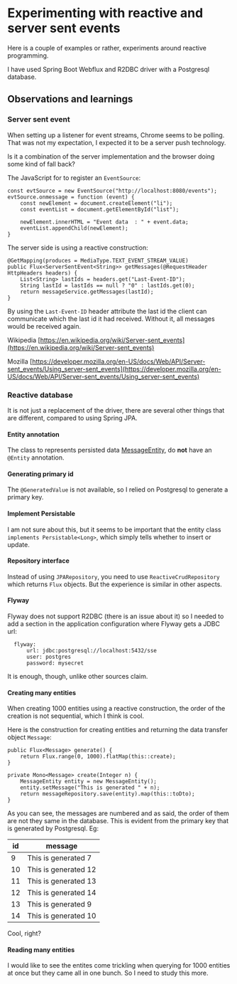 # Experimenting with reactive and server sent events

Here is a couple of examples or rather, experiments around reactive programming.

I have used Spring Boot Webflux and R2DBC driver with a Postgresql database.

## Observations and learnings

### Server sent event

When setting up a listener for event streams, Chrome seems to be polling. That was not my expectation, I expected it to be a server push technology.

Is it a combination of the server implementation and the browser doing some kind of fall back? 

The JavaScript for to register an ``EventSource``:
```
const evtSource = new EventSource("http://localhost:8080/events");
evtSource.onmessage = function (event) {
    const newElement = document.createElement("li");
    const eventList = document.getElementById("list");

    newElement.innerHTML = "Event data  : " + event.data;
    eventList.appendChild(newElement);
}
```

The server side is using a reactive construction:
```
@GetMapping(produces = MediaType.TEXT_EVENT_STREAM_VALUE)
public Flux<ServerSentEvent<String>> getMessages(@RequestHeader HttpHeaders headers) {
    List<String> lastIds = headers.get("Last-Event-ID");
    String lastId = lastIds == null ? "0" : lastIds.get(0);
    return messageService.getMessages(lastId);
}
```
By using the ``Last-Event-ID`` header attribute the last id the client can communicate which the last id it had received. Without it, all messages would be received again. 

Wikipedia [https://en.wikipedia.org/wiki/Server-sent_events](https://en.wikipedia.org/wiki/Server-sent_events)

Mozilla [https://developer.mozilla.org/en-US/docs/Web/API/Server-sent_events/Using_server-sent_events](https://developer.mozilla.org/en-US/docs/Web/API/Server-sent_events/Using_server-sent_events)

### Reactive database

It is not just a replacement of the driver, there are several other things that are different, compared to using Spring JPA.

#### Entity annotation
The class to represents persisted data [MessageEntity](src/main/java/se/artcomputer/edu/sse/MessageEntity.java), do **not** have an `@Entity` annotation.

#### Generating primary id
The `@GeneratedValue` is not available, so I relied on Postgresql to generate a primary key.

#### Implement Persistable
I am not sure about this, but it seems to be important that the entity class ``implements Persistable<Long>``, which simply tells whether to insert or update.

#### Repository interface
Instead of using `JPARepository`, you need to use `ReactiveCrudRepository` which returns `Flux` objects. But the experience is similar in other aspects.

#### Flyway
Flyway does not support R2DBC (there is an issue about it) so I needed to add a section in the application configuration where Flyway gets a JDBC url: 
  ```
    flyway:
        url: jdbc:postgresql://localhost:5432/sse
        user: postgres
        password: mysecret
  ```
  It is enough, though, unlike other sources claim.
  
#### Creating many entities
When creating 1000 entities using a reactive construction, the order of the creation is not sequential, which I think is cool. 

Here is the construction for creating entities and returning the data transfer object `Message`:
```
public Flux<Message> generate() {
    return Flux.range(0, 1000).flatMap(this::create);
}

private Mono<Message> create(Integer n) {
    MessageEntity entity = new MessageEntity();
    entity.setMessage("This is generated " + n);
    return messageRepository.save(entity).map(this::toDto);
}
```
As you can see, the messages are numbered and as said, the order of them are not they same in the database. This is evident from the primary key that is generated by Postgresql. Eg:

|id |message
|---|-------
|9 |This is generated 7
|10|This is generated 12
|11|This is generated 13
|12|This is generated 14
|13|This is generated 9
|14|This is generated 10
Cool, right?

#### Reading many entities

I would like to see the entites come trickling when querying for 1000 entities at once but they came all in one bunch. So I need to study this more.

